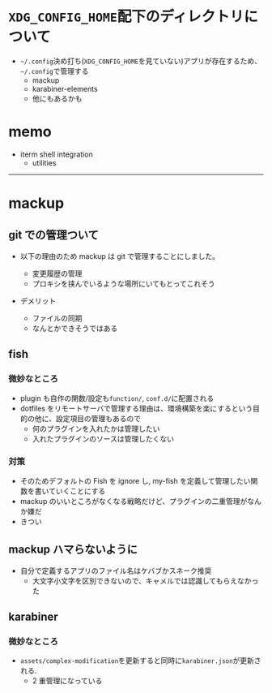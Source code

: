 # `XDG_CONFIG_HOME`配下のディレクトリについて

- `~/.config`決め打ち(`XDG_CONFIG_HOME`を見ていない)アプリが存在するため、`~/.config`で管理する
  - mackup
  - karabiner-elements
  - 他にもあるかも

# memo

- iterm shell integration
  - utilities

---

# mackup

## git での管理ついて

- 以下の理由のため mackup は git で管理することにしました。

  - 変更履歴の管理
  - プロキシを挟んでいるような場所にいてもとってこれそう

- デメリット
  - ファイルの同期
  - なんとかできそうではある

## fish

### 微妙なところ

- plugin も自作の関数/設定も`function/`, `conf.d/`に配置される
- dotfiles をリモートサーバで管理する理由は、環境構築を楽にするという目的の他に、設定項目の管理もあるので
  - 何のプラグインを入れたかは管理したい
  - 入れたプラグインのソースは管理したくない

### 対策

- そのためデフォルトの Fish を ignore し, my-fish を定義して管理したい関数を書いていくことにする
- mackup のいいところがなくなる戦略だけど、プラグインの二重管理がなんか嫌だ
- きつい

## mackup ハマらないように

- 自分で定義するアプリのファイル名はケバブかスネーク推奨
  - 大文字小文字を区別できないので、キャメルでは認識してもらえなかった

## karabiner

### 微妙なところ

- `assets/complex-modification`を更新すると同時に`karabiner.json`が更新される.
  - 2 重管理になっている
